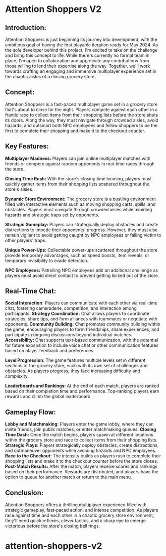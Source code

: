 # Attention Shoppers V2

## Introduction:
Attention Shoppers is just beginning its journey into development, with the ambitious goal of having the first playable iteration ready for May 2024. As the sole developer behind this project, I'm excited to take on the challenge and bring this concept to life. While there's currently no formal team in place, I'm open to collaboration and appreciate any contributions from those willing to lend their expertise along the way. Together, we'll work towards crafting an engaging and immersive multiplayer experience set in the chaotic aisles of a closing grocery store.

## Concept:
Attention Shoppers is a fast-paced multiplayer game set in a grocery store that's about to close for the night. Players compete against each other in a frantic race to collect items from their shopping lists before the store shuts its doors. Along the way, they must navigate through crowded aisles, avoid hazards, and outsmart both NPC employees and fellow shoppers to be the first to complete their shopping and make it to the checkout counter.

## Key Features:
**Multiplayer Madness:** Players can join online multiplayer matches with friends or compete against random opponents in real-time races through the store.


**Closing Time Rush:** With the store's closing time looming, players must quickly gather items from their shopping lists scattered throughout the store's aisles.


**Dynamic Store Environment:** The grocery store is a bustling environment filled with interactive elements such as moving shopping carts, spills, and obstacles. Players must navigate through crowded aisles while avoiding hazards and strategic traps set by opponents.


**Strategic Gameplay:** Players can strategically deploy obstacles and create distractions to impede their opponents' progress. However, they must also remain vigilant to avoid getting caught by NPC employees or falling victim to other players' traps.


**Unique Power-Ups:** Collectable power-ups scattered throughout the store provide temporary advantages, such as speed boosts, item reveals, or temporary invisibility to evade detection.


**NPC Employees:** Patrolling NPC employees add an additional challenge as players must avoid direct contact to prevent getting kicked out of the store.


## Real-Time Chat:
**Social Interaction:** Players can communicate with each other via real-time chat, fostering camaraderie, competition, and interaction among participants.
**Strategy Coordination:** Chat allows players to coordinate strategies, share tips, and form alliances with teammates or negotiate with opponents.
**Community Building:** Chat promotes community building within the game, encouraging players to form friendships, share experiences, and participate in ongoing discussions beyond individual matches.
**Accessibility:** Chat supports text-based communication, with the potential for future expansion to include voice chat or other communication features based on player feedback and preferences.

**Level Progression:** The game features multiple levels set in different sections of the grocery store, each with its own set of challenges and obstacles. As players progress, they face increasing difficulty and complexity.


**Leaderboards and Rankings:** At the end of each match, players are ranked based on their completion time and performance. Top-ranking players earn rewards and climb the global leaderboard.


## Gameplay Flow:
**Lobby and Matchmaking:** Players enter the game lobby, where they can invite friends, join public matches, or enter matchmaking queues.
**Closing Time Dash:** Once the match begins, players spawn at different locations within the grocery store and race to collect items from their shopping lists.
**Strategic Plays:** Players strategically deploy obstacles, create distractions, and outmaneuver opponents while avoiding hazards and NPC employees.
**Race to the Checkout:** The intensity builds as players rush to complete their shopping lists and make it to the checkout counter before the store closes.
**Post-Match Results:** After the match, players receive scores and rankings based on their performance. Rewards are distributed, and players have the option to queue for another match or return to the main menu.

## Conclusion:
Attention Shoppers offers a thrilling multiplayer experience filled with strategic gameplay, fast-paced action, and intense competition. As players race against time and each other in a chaotic grocery store environment, they'll need quick reflexes, clever tactics, and a sharp eye to emerge victorious before the store's closing bell rings.
# attention-shoppers-v2
